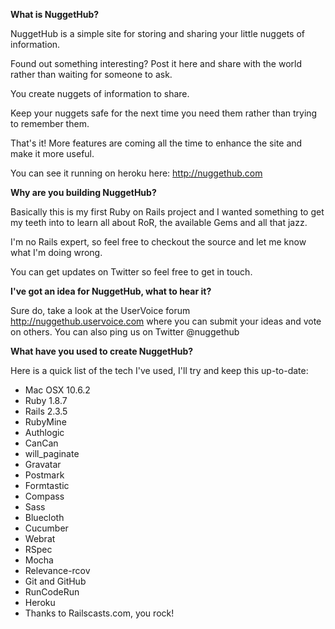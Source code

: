 **What is NuggetHub?**

NuggetHub is a simple site for storing and sharing your little nuggets of information.

Found out something interesting? Post it here and share with the world rather than waiting for someone to ask.

You create nuggets of information to share.

Keep your nuggets safe for the next time you need them rather than trying to remember them.

That's it! More features are coming all the time to enhance the site and make it more useful.

You can see it running on heroku here: http://nuggethub.com

**Why are you building NuggetHub?**

Basically this is my first Ruby on Rails project and I wanted something to get my teeth into to learn all about RoR, the available Gems and all that jazz.

I'm no Rails expert, so feel free to checkout the source and let me know what I'm doing wrong.

You can get updates on Twitter so feel free to get in touch.

**I've got an idea for NuggetHub, what to hear it?**

Sure do, take a look at the UserVoice forum http://nuggethub.uservoice.com where you can submit your ideas and vote on others. You can also ping us on Twitter @nuggethub

**What have you used to create NuggetHub?**

Here is a quick list of the tech I've used, I'll try and keep this up-to-date:

* Mac OSX 10.6.2
* Ruby 1.8.7
* Rails 2.3.5
* RubyMine
* Authlogic
* CanCan
* will_paginate
* Gravatar
* Postmark
* Formtastic
* Compass
* Sass
* Bluecloth
* Cucumber
* Webrat
* RSpec
* Mocha
* Relevance-rcov
* Git and GitHub
* RunCodeRun
* Heroku
* Thanks to Railscasts.com, you rock!

